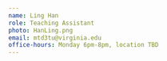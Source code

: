 ```yaml
---
name: Ling Han
role: Teaching Assistant
photo: HanLing.png
email: mtd3tu@virginia.edu
office-hours: Monday 6pm-8pm, location TBD
---
```

